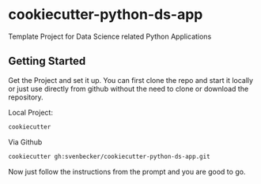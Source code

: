 # cookiecutter-python-ds-app

Template Project for Data Science related Python Applications

## Getting Started

Get the Project and set it up. You can first clone the repo and start it locally or just use directly from github without the need to clone or download the repository.

Local Project:

```sh
cookiecutter
```

Via Github

```sh
cookiecutter gh:svenbecker/cookiecutter-python-ds-app.git
```

Now just follow the instructions from the prompt and you are good to go.
